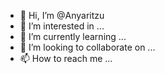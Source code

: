 - 👋 Hi, I’m @Anyaritzu
- 👀 I’m interested in ...
- 🌱 I’m currently learning ...
- 💞️ I’m looking to collaborate on ...
- 📫 How to reach me ...

<!---
Anyaritzu/Anyaritzu is a ✨ special ✨ repository because its `README.md` (this file) appears on your GitHub profile.
You can click the Preview link to take a look at your changes.
--->

